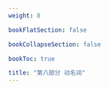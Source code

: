 ```yaml
---
weight: 8

bookFlatSection: false

bookCollapseSection: false

bookToc: true

title: "第八部分 动名词"
---
```

